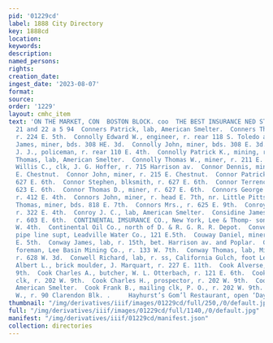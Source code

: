 ```yaml
---
pid: '01229cd'
label: 1888 City Directory
key: 1888cd
location: 
keywords: 
description: 
named_persons: 
rights: 
creation_date: 
ingest_date: '2023-08-07'
format: 
source: 
order: '1229'
layout: cmhc_item
text: 'ON THE MARKET, CON  BOSTON BLOCK. coo  THE BEST INSURANCE NED STEEL ROOMS,
  21 and 22 a 5 94  Conners Patrick, lab, American Smelter.  Conners Thomas, blksmith,
  r. 224 E. 5th.  Connolly Edward W., engineer, r. rear 118 S. Toledo av.  Connolly
  James, miner, bds. 308 HE. 3d.  Connolly John, miner, bds. 308 E. 3d.  Connolly
  J. J., policeman, r. rear 110 E. 4th.  Connolly Patrick K., mining, r. 226 E. 4th.  Connolly
  Thomas, lab, American Smelter.  Connolly Thomas W., miner, r. 211 E. 5th.  Connelly
  Willis C., clk, J. G. Hoffer, r. 715 Harrison av.  Connor Dennis, miner, r. 215
  E. Chestnut.  Connor John, miner, r. 215 E. Chestnut.  Connor Patrick, miner, r.
  627 E. 6th.  Connor Stephen, blksmith, r. 627 E. 6th.  Connor Terrence, miner, r.
  623 E. 6th.  Connor Thomas D., miner, r. 627 E. 6th.  Connors George W., miner,
  r. 412 E. 4th.  Connors John, miner, r. head E. 7th, nr. Little Pittsburg Mine.  Connors
  Thomas, miner, bds. 818 E. 7th.  Connors Mrs., r. 625 E. 9th.  Conroy Kate Mrs.,
  r. 322 E. 4th.  Conroy J. C., lab, American Smelter.  Considine James P., pumpman,
  r. 603 E. 6th.  CONTINENTAL IMSURANCE CO., New York, Lee & Thomp- son, agts, 104
  W. 4th.  Continental Oil Co., north of D. & R. G. R. R. Depot.  Converse Charles,
  pipe line supt, Leadville Water Co., 121 E.5th.  Couway Daniel, miner, bds. 320
  E. 5th.  Conway James, lab, r. 15th, bet. Harrison av. and Poplar.  Conway Michael,
  foreman, Lee Basin Mining Co., r. 133 W. 7th.  Conway Thomas, lab, Midland Ry.,
  r. 628 W. 3d.  Conwell Richard, lab, r. ss, California Gulch, foot Leiter av.  Cook
  Albert L., brick moulder, J. Marquart, r. 227 E. 11th.  Cook Alverse, r. 202 W.
  9th.  Cook Charles A., butcher, W. L. Otterbach, r. 121 E. 6th.  Cook Charles H.,
  clk, r. 202 W. 9th.  Cook Charles H., prospector, r. 202 W. 9th.  Cook Edward, lab,
  American Smelter.  Cook Frank B., mailing clk, P. O., r. 202 W. 9th.  Cook George
  W., r. 90 Clarendon Blk. .     Hayhurst’s Gom’l Restaurant, open ‘Day ona Night.    '
thumbnail: "/img/derivatives/iiif/images/01229cd/full/250,/0/default.jpg"
full: "/img/derivatives/iiif/images/01229cd/full/1140,/0/default.jpg"
manifest: "/img/derivatives/iiif/01229cd/manifest.json"
collection: directories
---
```

